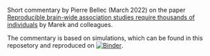 Short commentary by Pierre Bellec (March 2022) on the paper [Reproducible brain-wide association studies require thousands of individuals](https://www.nature.com/articles/s41586-022-04492-9) by Marek and colleagues.

The commentary is based on simulations, which can be found in this reposetory and reproduced on [![Binder](https://mybinder.org/badge_logo.svg)](https://mybinder.org/v2/gh/pbellec/bwas_simulation/tree/master/HEAD?labpath=bwas_simulation.ipynb).

